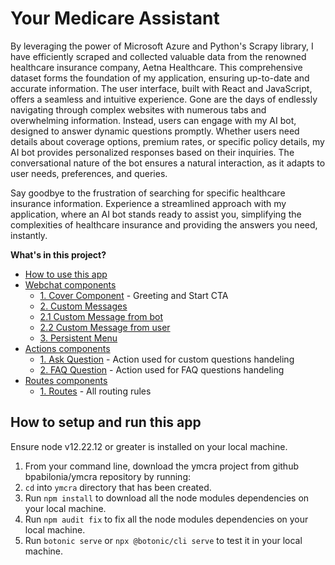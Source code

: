 # Your Medicare Assistant

By leveraging the power of Microsoft Azure and Python's Scrapy library, I have efficiently scraped and collected valuable data from the renowned healthcare insurance company, Aetna Healthcare. This comprehensive dataset forms the foundation of my application, ensuring up-to-date and accurate information.
The user interface, built with React and JavaScript, offers a seamless and intuitive experience. Gone are the days of endlessly navigating through complex websites with numerous tabs and overwhelming information. Instead, users can engage with my AI bot, designed to answer dynamic questions promptly.
Whether users need details about coverage options, premium rates, or specific policy details, my AI bot provides personalized responses based on their inquiries. The conversational nature of the bot ensures a natural interaction, as it adapts to user needs, preferences, and queries.

Say goodbye to the frustration of searching for specific healthcare insurance information. Experience a streamlined approach with my application, where an AI bot stands ready to assist you, simplifying the complexities of healthcare insurance and providing the answers you need, instantly.


**What's in this project?**

- [How to use this app](#how-to-use-this-app)
- [Webchat components](#webchat-components)
  - [1. Cover Component](#1-cover-component) - Greeting and Start CTA
  - [2. Custom Messages](#2-custom-messages)
  - [2.1 Custom Message from bot](#21-custom-message-from-bot)
  - [2.2 Custom Message from user](#22-custom-message-from-user)
  - [3. Persistent Menu](#3-persistent-menu)
- [Actions components](#actions)
  - [1. Ask Question](#1-ask-question) - Action used for custom questions handeling
  - [2. FAQ Question](#1-faq-question) - Action used for FAQ questions handeling
- [Routes components](#routes)
  - [1. Routes](#1-routes) - All routing rules

## How to setup and run this app

Ensure node v12.22.12 or greater is installed on your local machine.

1. From your command line, download the ymcra project from github bpabilonia/ymcra repository by running:
2. `cd` into `ymcra` directory that has been created.
3. Run `npm install` to download all the node modules dependencies on your local machine.
3. Run `npm audit fix` to fix all the node modules dependencies on your local machine.
3. Run `botonic serve` or `npx @botonic/cli serve` to test it in your local machine.



